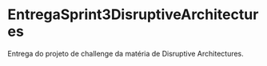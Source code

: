 # EntregaSprint3DisruptiveArchitectures
Entrega do projeto de challenge da matéria de Disruptive Architectures.
